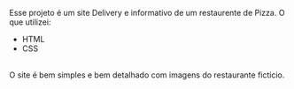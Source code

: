 Esse projeto é um site Delivery e informativo de um restaurente de Pizza.
O que utilizei:
- HTML
- CSS
 <br/>
O site é bem simples e bem detalhado com imagens do restaurante ficticio. 
